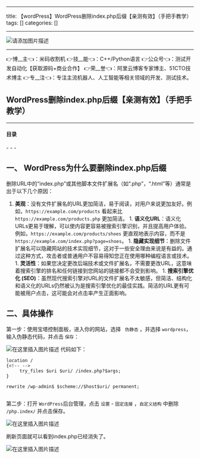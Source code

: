 
--- 
title:  【wordPress】WordPress删除index.php后缀【亲测有效】（手把手教学） 
tags: []
categories: [] 

---
>  
 <img src="https://img-blog.csdnimg.cn/6e2c8c7bccdc41cd911dc26a692693a2.jpeg" alt="请添加图片描述"> 
 <hr> 
 👉博__主👈：米码收割机 👉技__能👈：C++/Python语言 👉公众号👈：测试开发自动化【获取源码+商业合作】 👉荣__誉👈：阿里云博客专家博主、51CTO技术博主 👉专__注👈：专注主流机器人、人工智能等相关领域的开发、测试技术。 


>  
 <h2>WordPress删除index.php后缀【亲测有效】（手把手教学）</h2> 
 <hr> 
  
  
  <h4>目录</h4> 
  - - -  
  
  


## 一、 WordPress为什么要删除index.php后缀

删除URL中的“index.php”或其他脚本文件扩展名（如“.php”，“.html”等）通常是出于以下几个原因：
1.  **美观**：没有文件扩展名的URL更加简洁，易于阅读，对用户来说更加友好。例如，`https://example.com/products` 看起来比 `https://example.com/products.php` 更加简洁。 1.  **语义化URL**：语义化URLs更易于理解，可以使内容更容易被搜索引擎识别，并且提高用户体验。例如，`https://example.com/products/shoes` 更直观地表示内容，而不是 `https://example.com/index.php?page=shoes`。 1.  **隐藏实现细节**：删除文件扩展名可以隐藏网站的技术实现细节，这对于一些安全理由来说是有益的。通过这种方式，攻击者或普通用户不容易得知您正在使用哪种编程语言或技术。 1.  **灵活性**：如果您决定更改后端技术或文件扩展名，不需要更改URL，这意味着搜索引擎的排名和任何链接到您网站的链接都不会受到影响。 1.  **搜索引擎优化 (SEO)**：虽然现代搜索引擎对URL的文件扩展名不太敏感，但简洁、结构化和语义化的URLs仍然被认为是搜索引擎优化的最佳实践。简洁的URL更有可能被用户点击，这可能会对点击率产生正面影响。 
## 二、具体操作

第一步：使用宝塔控制面板，进入你的网站，选择 ` 伪静态` ，并选择 `wordpress`，输入伪静态代码，并点击 `保存`：

<img src="https://img-blog.csdnimg.cn/13458097017c430fab0feeba08ed819a.png" alt="在这里插入图片描述"> 代码如下：

```
location /
{<!-- -->
	 try_files $uri $uri/ /index.php?$args;
}

rewrite /wp-admin$ $scheme://$host$uri/ permanent;


```

第二步：打开 `WordPress`后台管理，点击 `设置` - `固定连接` ，`自定义结构` 中删除 `/php.index/` 并点击保存。

<img src="https://img-blog.csdnimg.cn/b19df31ea9604e19bf9c68fe99e3de56.png" alt="在这里插入图片描述">

刷新页面就可以看到index.php已经消失了。

<img src="https://img-blog.csdnimg.cn/0389f845cd9c416e900bf7519e45f101.png" alt="在这里插入图片描述">
